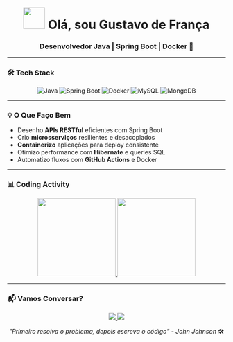 <h1 align="center"> 
  <img src="https://media.giphy.com/media/v1.Y2lkPTc5MGI3NjExY3h1cHFraWY1eXZ6dDd2b2E4OGVvOWx5N3B4NWV2eXh3YjB0d3J3diZlcD12MV9pbnRlcm5hbF9naWZfYnlfaWQmY3Q9Zw/3oKIPEqDGUULpEU0aQ/giphy.gif" width="50px"> 
  Olá, sou Gustavo de França
</h1>

<h3 align="center">
  Desenvolvedor Java | Spring Boot | Docker 🐳
</h3>

---

### 🛠 Tech Stack

<p align="center">
  <img src="https://img.shields.io/badge/Java-ED8B00?style=flat-square&logo=openjdk&logoColor=white" alt="Java">
  <img src="https://img.shields.io/badge/Spring_Boot-6DB33F?style=flat-square&logo=spring-boot&logoColor=white" alt="Spring Boot">
  <img src="https://img.shields.io/badge/Docker-2496ED?style=flat-square&logo=docker&logoColor=white" alt="Docker">
  <img src="https://img.shields.io/badge/MySQL-4479A1?style=flat-square&logo=mysql&logoColor=white" alt="MySQL">
  <img src="https://img.shields.io/badge/MongoDB-47A248?style=flat-square&logo=mongodb&logoColor=white" alt="MongoDB">
</p>

---

### 💡 O Que Faço Bem

- Desenho **APIs RESTful** eficientes com Spring Boot
- Crio **microsserviços** resilientes e desacoplados
- **Containerizo** aplicações para deploy consistente
- Otimizo performance com **Hibernate** e queries SQL
- Automatizo fluxos com **GitHub Actions** e Docker

---

### 📊 Coding Activity

<div align="center">
  
  <a href="https://github.com/GugsFranca">
    <img height="180em" src="https://github-readme-stats.vercel.app/api?username=GugsFranca&include_all_commits=true&theme=radical&hide=stars,issues"/>
    <img height="180em" src="https://github-readme-stats.vercel.app/api/top-langs/?username=GugsFranca&layout=compact&theme=radical"/>
  </a>
</div>

---

### 📬 Vamos Conversar?
<p align="center"> <a href="https://www.linkedin.com/in/gustavo-fonseca-384a91206/"> <img src="https://img.shields.io/badge/LinkedIn-0A66C2?style=for-the-badge&logo=linkedin&logoColor=white"> </a> 
  <a href="mailto:gustavoffonsec4@gmail.com"> <img src="https://img.shields.io/badge/Email-8B89CC?style=for-the-badge&logo=protonmail&logoColor=white"> </a> 
</p>
<p align="center"> <i>"Primeiro resolva o problema, depois escreva o código" - John Johnson</i> 🛠️ </p>
